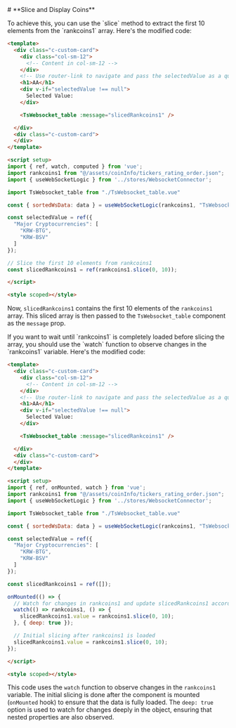 <html>
<head>
# **Slice and Display Coins**
</head>
<body>
<p>To achieve this, you can use the `slice` method to extract the first 10 elements from the `rankcoins1` array. Here's the modified code:

```html
<template>
  <div class="c-custom-card">
    <div class="col-sm-12">
      <!-- Content in col-sm-12 -->
    </div>
    <!-- Use router-link to navigate and pass the selectedValue as a query parameter -->
    <h1>AA</h1>
    <div v-if="selectedValue !== null">
      Selected Value:
    </div>

    <TsWebsocket_table :message="slicedRankcoins1" />

  </div>
  <div class="c-custom-card">
  </div>
</template>

<script setup>
import { ref, watch, computed } from 'vue';
import rankcoins1 from "@/assets/coinInfo/tickers_rating_order.json";
import { useWebSocketLogic } from '../stores/WebsocketConnector';

import TsWebsocket_table from "./TsWebsocket_table.vue"

const { sortedWsData: data } = useWebSocketLogic(rankcoins1, "TsWebsocket_all", 'signed_change_rate', "asc");

const selectedValue = ref({
  "Major Cryptocurrencies": [
    "KRW-BTG",
    "KRW-BSV"
  ]
});

// Slice the first 10 elements from rankcoins1
const slicedRankcoins1 = ref(rankcoins1.slice(0, 10));

</script>

<style scoped></style>
```

Now, `slicedRankcoins1` contains the first 10 elements of the `rankcoins1` array. This sliced array is then passed to the `TsWebsocket_table` component as the `message` prop.




</p>

<p>If you want to wait until `rankcoins1` is completely loaded before slicing the array, you should use the `watch` function to observe changes in the `rankcoins1` variable. Here's the modified code:

```html
<template>
  <div class="c-custom-card">
    <div class="col-sm-12">
      <!-- Content in col-sm-12 -->
    </div>
    <!-- Use router-link to navigate and pass the selectedValue as a query parameter -->
    <h1>AA</h1>
    <div v-if="selectedValue !== null">
      Selected Value:
    </div>

    <TsWebsocket_table :message="slicedRankcoins1" />

  </div>
  <div class="c-custom-card">
  </div>
</template>

<script setup>
import { ref, onMounted, watch } from 'vue';
import rankcoins1 from "@/assets/coinInfo/tickers_rating_order.json";
import { useWebSocketLogic } from '../stores/WebsocketConnector';

import TsWebsocket_table from "./TsWebsocket_table.vue"

const { sortedWsData: data } = useWebSocketLogic(rankcoins1, "TsWebsocket_all", 'signed_change_rate', "asc");

const selectedValue = ref({
  "Major Cryptocurrencies": [
    "KRW-BTG",
    "KRW-BSV"
  ]
});

const slicedRankcoins1 = ref([]);

onMounted(() => {
  // Watch for changes in rankcoins1 and update slicedRankcoins1 accordingly
  watch(() => rankcoins1, () => {
    slicedRankcoins1.value = rankcoins1.slice(0, 10);
  }, { deep: true });

  // Initial slicing after rankcoins1 is loaded
  slicedRankcoins1.value = rankcoins1.slice(0, 10);
});

</script>

<style scoped></style>
```

This code uses the `watch` function to observe changes in the `rankcoins1` variable. The initial slicing is done after the component is mounted (`onMounted` hook) to ensure that the data is fully loaded. The `deep: true` option is used to watch for changes deeply in the object, ensuring that nested properties are also observed.




</p>


</body>
</html>
